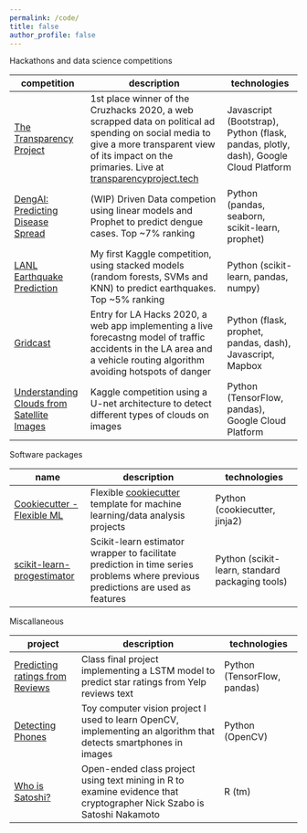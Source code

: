 ```yaml
---
permalink: /code/
title: false
author_profile: false
---
```


Hackathons and data science competitions

| competition | description | technologies |
| --- | --- | --- |
| [The Transparency Project](https://github.com/Jswig/dss-cruzhacks)| 1st place winner of the Cruzhacks 2020, a web  scrapped data on political ad spending on social media to give a more transparent view of its impact on the primaries. Live at [transparencyproject.tech](http://transparencyproject.tech/candidate_dashboard)| Javascript (Bootstrap), Python (flask, pandas, plotly, dash), Google Cloud Platform |
| [DengAI: Predicting Disease Spread](https://github.com/datascienceslugs/dss-diseasespread)| (WIP) Driven Data competion using linear models and Prophet to predict dengue cases. Top ~7% ranking | Python (pandas, seaborn, scikit-learn, prophet) |
| [LANL Earthquake Prediction](https://github.com/datascienceslugs/dss-earthquakes) | My first Kaggle competition, using stacked models (random forests, SVMs and KNN) to predict earthquakes. Top ~5% ranking |  Python (scikit-learn, pandas, numpy) |
| [Gridcast](https://github.com/Jswig/lahacks)| Entry for LA Hacks 2020, a web app implementing a live forecastng model of traffic accidents in the LA area and a vehicle routing algorithm avoiding hotspots of danger | Python (flask, prophet, pandas, dash), Javascript, Mapbox
| [Understanding Clouds from Satellite Images](https://github.com/datascienceslugs/dss-cloudclassification/tree/anders-testing) | Kaggle competition using a U-net architecture to detect different types of clouds on images | Python (TensorFlow, pandas), Google Cloud Platform


Software packages

| name | description | technologies |
| --- | --- | --- |
| [Cookiecutter - Flexible ML](https://github.com/Jswig/cookiecutter-flexible-ml) | Flexible  [cookiecutter](https://cookiecutter.readthedocs.io/en/1.7.2/) template for machine learning/data analysis projects | Python (cookiecutter, jinja2) | 
| [scikit-learn-progestimator](https://github.com/Jswig/sklearn-progestimator)| Scikit-learn estimator wrapper to facilitate prediction in time series problems where previous predictions are used as features | Python (scikit-learn, standard packaging tools)|


Miscallaneous

| project | description | technologies|
| --- | --- | --- |
| [Predicting ratings from Reviews](https://github.com/Jswig/cse142-final-project)| Class final project implementing a LSTM model to predict star ratings from Yelp reviews text | Python (TensorFlow, pandas) |
| [Detecting Phones](https://github.com/Jswig/bctakehome)| Toy computer vision project I used to learn OpenCV, implementing an algorithm that detects smartphones in images| Python (OpenCV)
| [Who is Satoshi?](https://github.com/Jswig/Computational-Futurology/blob/master/Who_Is_Satoshi) | Open-ended class project using text mining in R to examine evidence that cryptographer Nick Szabo is Satoshi Nakamoto | R (tm) 



